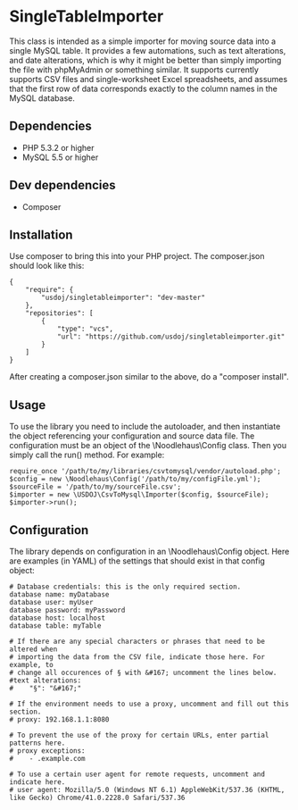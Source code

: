 # SingleTableImporter

This class is intended as a simple importer for moving source data into a single MySQL table. It provides a few automations, such as text alterations, and date alterations, which is why it might be better than simply importing the file with phpMyAdmin or something similar. It supports currently supports CSV files and single-worksheet Excel spreadsheets, and assumes that the first row of data corresponds exactly to the column names in the MySQL database.

## Dependencies

* PHP 5.3.2 or higher
* MySQL 5.5 or higher

## Dev dependencies

* Composer

## Installation

Use composer to bring this into your PHP project. The composer.json should look like this:

```
{
    "require": {
        "usdoj/singletableimporter": "dev-master"
    },
    "repositories": [
        {
            "type": "vcs",
            "url": "https://github.com/usdoj/singletableimporter.git"
        }
    ]
}
```

After creating a composer.json similar to the above, do a "composer install".

## Usage

To use the library you need to include the autoloader, and then instantiate the object referencing your configuration and source data file. The configuration must be an object of the \Noodlehaus\Config class. Then you simply call the run() method. For example:

```
require_once '/path/to/my/libraries/csvtomysql/vendor/autoload.php';
$config = new \Noodlehaus\Config('/path/to/my/configFile.yml');
$sourceFile = '/path/to/my/sourceFile.csv';
$importer = new \USDOJ\CsvToMysql\Importer($config, $sourceFile);
$importer->run();
```

## Configuration

The library depends on configuration in an \Noodlehaus\Config object. Here are examples (in YAML) of the settings that should exist in that config object:
```
# Database credentials: this is the only required section.
database name: myDatabase
database user: myUser
database password: myPassword
database host: localhost
database table: myTable

# If there are any special characters or phrases that need to be altered when
# importing the data from the CSV file, indicate those here. For example, to
# change all occurences of § with &#167; uncomment the lines below.
#text alterations:
#    "§": "&#167;"

# If the environment needs to use a proxy, uncomment and fill out this section.
# proxy: 192.168.1.1:8080

# To prevent the use of the proxy for certain URLs, enter partial patterns here.
# proxy exceptions:
#    - .example.com

# To use a certain user agent for remote requests, uncomment and indicate here.
# user agent: Mozilla/5.0 (Windows NT 6.1) AppleWebKit/537.36 (KHTML, like Gecko) Chrome/41.0.2228.0 Safari/537.36
```
